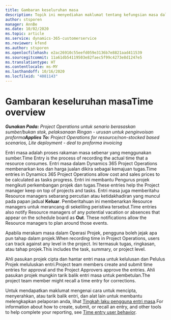 ```yaml
---
title: Gambaran keseluruhan masa
description: Topik ini menyediakan maklumat tentang kefungsian masa dalam Dynamics 365 Project Operations.
author: stsporen
manager: AnnBe
ms.date: 10/02/2020
ms.topic: article
ms.service: dynamics-365-customerservice
ms.reviewer: kfend
ms.author: stsporen
ms.openlocfilehash: e2ac26910c55eefd059e3136b7e8821aad411539
ms.sourcegitcommit: 11a61db54119503e82faec5f99c4273e8d1247e5
ms.translationtype: HT
ms.contentlocale: ms-MY
ms.lasthandoff: 10/16/2020
ms.locfileid: "4081143"
---
```

# <a name="time-overview"></a><span data-ttu-id="8c027-103">Gambaran keseluruhan masa</span><span class="sxs-lookup"><span data-stu-id="8c027-103">Time overview</span></span>

<span data-ttu-id="8c027-104">_**Gunakan Pada:** Project Operations untuk senario berasaskan sumber/bukan stok, pelaksanaan Ringan - urusan untuk penginvoisan proforma_</span><span class="sxs-lookup"><span data-stu-id="8c027-104">_**Applies To:** Project Operations for resource/non-stocked based scenarios, Lite deployment - deal to proforma invoicing_</span></span>

<span data-ttu-id="8c027-105">Entri masa adalah proses rakaman masa sebenar yang menggunakan sumber.</span><span class="sxs-lookup"><span data-stu-id="8c027-105">Time Entry is the process of recording the actual time that a resource consumes.</span></span> <span data-ttu-id="8c027-106">Entri masa dalam Dynamics 365 Project Operations membenarkan kos dan harga jualan dikira sebagai kemajuan tugas.</span><span class="sxs-lookup"><span data-stu-id="8c027-106">Time entries in Dynamics 365 Project Operations allow cost and sales prices to be calculated as tasks progress.</span></span> <span data-ttu-id="8c027-107">Entri ini membantu Pengurus projek mengikuti perkembangan projek dan tugas.</span><span class="sxs-lookup"><span data-stu-id="8c027-107">These entries help the Project manager keep on top of projects and tasks.</span></span> <span data-ttu-id="8c027-108">Entri masa juga memberitahu Resource managers sebarang percutian atau ketidakhadiran yang muncul pada papan jadual **Keluar**. Pemberitahuan ini membenarkan Resource managers untuk merancang di sekeliling peristiwa tersebut.</span><span class="sxs-lookup"><span data-stu-id="8c027-108">Time entries also notify Resource managers of any potential vacation or absences that appear on the schedule board as **Out**. These notifications allow the Resource managers to plan around those events.</span></span>

<span data-ttu-id="8c027-109">Apabila merakam masa dalam Operasi Projek, pengguna boleh jejak apa pun tahap dalam projek.</span><span class="sxs-lookup"><span data-stu-id="8c027-109">When recording time in Project Operations, users can track against any level in the project.</span></span> <span data-ttu-id="8c027-110">Ini termasuk tugas, ringkasan, atau tahap projek.</span><span class="sxs-lookup"><span data-stu-id="8c027-110">This includes the task, summary, or project level.</span></span>

<span data-ttu-id="8c027-111">Ahli pasukan projek cipta dan hantar entri masa untuk kelulusan dan Pelulus Projek meluluskan entri.</span><span class="sxs-lookup"><span data-stu-id="8c027-111">Project team members create and submit time entries for approval and the Project Approvers approve the entries.</span></span> <span data-ttu-id="8c027-112">Ahli pasukan projek mungkin tarik balik entri masa untuk pembetulan.</span><span class="sxs-lookup"><span data-stu-id="8c027-112">The project team member might recall a time entry for corrections.</span></span>

<span data-ttu-id="8c027-113">Untuk mendapatkan maklumat mengenai cara untuk mencipta, menyerahkan, atau tarik balik entri, dan alat lain untuk membantu melengkapkan pelaporan anda, lihat [Tingkah laku pengguna entri masa](ui-behavior-time.md).</span><span class="sxs-lookup"><span data-stu-id="8c027-113">For information about how to create, submit, or recall an entry, and other tools to help complete your reporting, see [Time entry user behavior](ui-behavior-time.md).</span></span>

